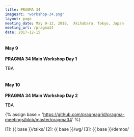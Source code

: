 ```yaml
---
title: PRAGMA 34
imagesrc: "workshop-34.png"
layout: page
meeting_date: May 9-12, 2018,  Akihabara, Tokyo, Japan
meeting_url: /pragma34
date: 2017-12-15
---
```


#### <span class="strongword">May 9 </span> 
**PRAGMA 34 Main Workshop Day 1**

TBA 
<br><br>

#### <span class="strongword">May 10</span>
**PRAGMA 34 Main Workshop Day 2**

TBA 

{% assign base = 'https://github.com/pragmagrid/pragma-meetings/blob/master/pragma34' %}

[1]: {{ base }}/talks/
[2]: {{ base }}/wg/
[3]: {{ base }}/demos/
